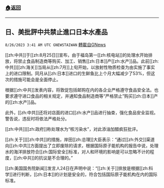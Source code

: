 ###  [:house:返回](README.md)
---


## 日、美批評中共禁止進口日本水產品
`8/26/2023 3:41 AM UTC GNEWSTAIWAN` [轉載自GNews](https://gnews.org/articles/1600521)


  
[[zh:中共]]于[[zh:8月25日]]宣布，由于福岛第一[[zh:核电站]]的处理水开始排放，将禁止食品制造商等购买、加工、销售[[zh:日本]]产[[zh:水产]]品。此前[[zh:中共]][[zh:海关]]当局从[[zh:7月]]上旬开始，以放射性物质检查为由实施了事实上的进口限制。同月从[[zh:日本]]进口的生鲜鱼比上个月大幅减少了53%，但这次的措施可能会是全面停止。

根据[[zh:中共]]发表内容，将敦促包括邮购在内的各企业严格遵守食品安全法。也要求遵守进口食品的相关规定，并通知食品制造商等“严格禁止”购买[[zh:日本]]产的[[zh:水产]]品。

此外，[[zh:中共]]还将对店面的进口[[zh:水产]]品进行抽查，强化食品安全监视。警告说，违反时将依法严格处分。

  

[[zh:中共]][[zh:政府]]称处理水为“核污染水”，对此添油加醋疯狂批评。

  

[[zh:关于]][[zh:中共]]的措施，岸田[[zh:总理]]大臣表示：“通过[[zh:外交]]渠道向[[zh:中共]]方面提出了立即废除的请求，根据国际原子能机构的报告中说，处理水的海洋排放符合[[zh:国际安全]]标准，对人和环境的影响是可以忽略不计的程度，[[zh:中共]]的抗议是不合理的。”

  

  

[[zh:美国国务院新闻]]发言人24日在声明中说：“[[zh:关于]]排放是根据[[zh:科学]]进行判断，[[zh:日本]]的计划是安全的，符合包括国际原子能机构在内的国际标准。

